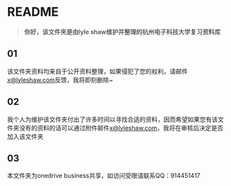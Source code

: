 # README

> **你好，该文件夹是由lyle shaw维护并整理的杭州电子科技大学复习资料库**

## 01

该文件夹资料均来自于公开资料整理，如果侵犯了您的权利，请邮件[x@lyleshaw.com](mailto:x@lyleshaw.com)反馈，我将即刻删除~

## 02

我个人为维护该文件夹付出了许多时间以寻找合适的资料，因而希望如果您有该文件夹没有的资料的话可以通过附件邮件[x@lyleshaw.com](mailto:x@lyleshaw.com)，我将在审核后决定是否加入该文件夹

## 03

本文件夹为onedrive business共享，如访问受限请联系QQ：914451417